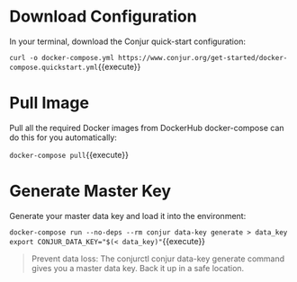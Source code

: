 
# Download Configuration

In your terminal, download the Conjur quick-start configuration:

`curl -o docker-compose.yml https://www.conjur.org/get-started/docker-compose.quickstart.yml`{{execute}}

# Pull Image
Pull all the required Docker images from DockerHub
docker-compose can do this for you automatically:

`docker-compose pull`{{execute}}

# Generate Master Key
Generate your master data key and load it into the environment:

`docker-compose run --no-deps --rm conjur data-key generate > data_key
export CONJUR_DATA_KEY="$(< data_key)"`{{execute}}

> Prevent data loss:
> The conjurctl conjur data-key generate command gives you a master data key. Back it up in a safe location.
